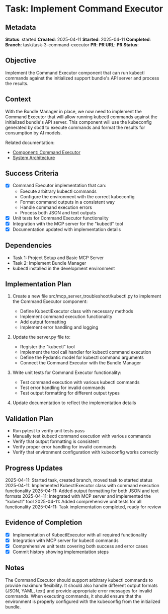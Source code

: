 # Task: Implement Command Executor

## Metadata
**Status**: started
**Created**: 2025-04-11
**Started**: 2025-04-11
**Completed**: 
**Branch**: task/task-3-command-executor
**PR**: 
**PR URL**: 
**PR Status**: 

## Objective
Implement the Command Executor component that can run kubectl commands against the initialized support bundle's API server and process the results.

## Context
With the Bundle Manager in place, we now need to implement the Command Executor that will allow running kubectl commands against the initialized bundle's API server. This component will use the kubeconfig generated by sbctl to execute commands and format the results for consumption by AI models.

Related documentation:
- [Component: Command Executor](/docs/components/command-executor.md)
- [System Architecture](/docs/architecture.md)

## Success Criteria
- [x] Command Executor implementation that can:
  - Execute arbitrary kubectl commands
  - Configure the environment with the correct kubeconfig
  - Format command outputs in a consistent way
  - Handle command execution errors
  - Process both JSON and text outputs
- [x] Unit tests for Command Executor functionality
- [x] Integration with the MCP server for the "kubectl" tool
- [x] Documentation updated with implementation details

## Dependencies
- Task 1: Project Setup and Basic MCP Server
- Task 2: Implement Bundle Manager
- kubectl installed in the development environment

## Implementation Plan

1. Create a new file src/mcp_server_troubleshoot/kubectl.py to implement the Command Executor component:
   - Define KubectlExecutor class with necessary methods
   - Implement command execution functionality
   - Add output formatting
   - Implement error handling and logging

2. Update the server.py file to:
   - Register the "kubectl" tool
   - Implement the tool call handler for kubectl command execution
   - Define the Pydantic model for kubectl command arguments
   - Connect the Command Executor with the Bundle Manager

3. Write unit tests for Command Executor functionality:
   - Test command execution with various kubectl commands
   - Test error handling for invalid commands
   - Test output formatting for different output types

4. Update documentation to reflect the implementation details

## Validation Plan
- Run pytest to verify unit tests pass
- Manually test kubectl command execution with various commands
- Verify that output formatting is consistent
- Verify proper error handling for invalid commands
- Verify that environment configuration with kubeconfig works correctly

## Progress Updates
2025-04-11: Started task, created branch, moved task to started status
2025-04-11: Implemented KubectlExecutor class with command execution functionality
2025-04-11: Added output formatting for both JSON and text formats
2025-04-11: Integrated with MCP server and implemented the "kubectl" tool
2025-04-11: Added comprehensive unit tests for all functionality
2025-04-11: Task implementation completed, ready for review

## Evidence of Completion
- [x] Implementation of KubectlExecutor with all required functionality
- [x] Integration with MCP server for kubectl commands
- [x] Comprehensive unit tests covering both success and error cases
- [x] Commit history showing implementation steps

## Notes
The Command Executor should support arbitrary kubectl commands to provide maximum flexibility. It should also handle different output formats (JSON, YAML, text) and provide appropriate error messages for invalid commands. When executing commands, it should ensure that the environment is properly configured with the kubeconfig from the initialized bundle.